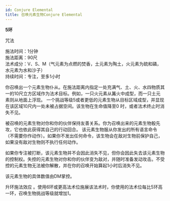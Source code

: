 ```yaml
---
id: Conjure Elemental
title: 召唤元素生物Conjure Elemental
---
```


**5环**

咒法

施法时间：1分钟  
施法距离：90尺  
法术成分：V、S、M（气元素为点燃的焚香，土元素为陶土，火元素为硫和磷，水元素为水和沙子）  
持续时间：专注，至多1小时  


你召唤出一个元素生物仆从。在施法距离内指定一处充满气、土、火、水四物质其一的10尺立方区域作为法术目标。例如，一只火元素从篝火中成型，而一只土元素则从地面上浮现。
一个挑战等级5或者更低的元素生物从目标区域成型，并显现在该区域10尺内一处未被占据空间。该生物在生命值降至0
时，或者法术终止时消失不见。


被召唤的元素生物对你和你的伙伴保持友善关系。你为召唤出来的元素生物骰先攻，它也依此获得其自己的行动回合。
该元素生物服从你发出的所有语言命令（不需要你作动作）。如果你不发出任何命令，该生物会在敌对生物前保护自己，如果没有敌对生物则不执行任何动作。


如果你专注被打断，该元素生物并不会因此消失不见，但你会因此失去该元素生物的控制权。失控的元素生物对你和你的伙伴变为敌对，并随时准备发动攻击。不受控的元素生物无法被你解散，并在你的召唤开始算起1小时后消失不见。


该元素生物的具体数值由DM掌控。

升环施法效应
。使用6环或更高法术位施展该法术时，你使用的法术位每比5环高一环，召唤生物挑战等级就增加1。
